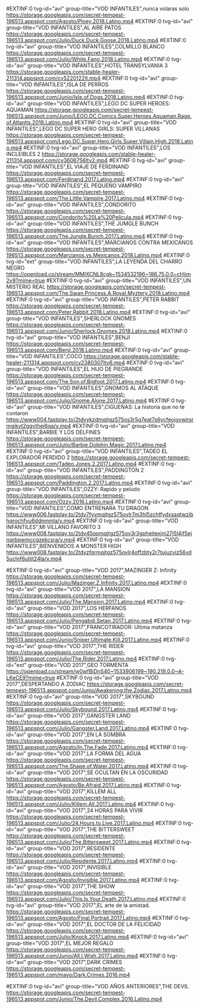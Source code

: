 #EXTINF:0 tvg-id="avi" group-title="VOD INFANTILES",nunca volaras solo
https://storage.googleapis.com/secret-tempest-196513.appspot.com/Agosto/Ploey.2018.Latino.mp4
#EXTINF:0 tvg-id="avi" group-title="VOD INFANTILES",AL AIRE PATOS
https://storage.googleapis.com/secret-tempest-196513.appspot.com/Julio/Duck.Duck.Goose.2018.Latino.mp4
#EXTINF:0 tvg-id="avi" group-title="VOD INFANTILES",COLMILLO BLANCO
https://storage.googleapis.com/secret-tempest-196513.appspot.com/Julio/White.Fang.2018.Latino.mp4
#EXTINF:0 tvg-id="avi" group-title="VOD INFANTILES",HOTEL TRANSYLVANIA 3
https://storage.googleapis.com/stable-healer-211314.appspot.com/cv5220122lt.mp4
#EXTINF:0 tvg-id="avi" group-title="VOD INFANTILES",ISLA DE PERROS
https://storage.googleapis.com/secret-tempest-196513.appspot.com/Junio/Isle.of.Dogs.2018.Latino.mp4
#EXTINF:0 tvg-id="avi" group-title="VOD INFANTILES",LEGO DC SUPER HEROES: AQUAMAN
https://storage.googleapis.com/secret-tempest-196513.appspot.com/Junio/LEGO.DC.Comics.Super.Heroes.Aquaman.Rage.of.Atlantis.2018.Latino.mp4
#EXTINF:0 tvg-id="avi" group-title="VOD INFANTILES",LEGO DC SUPER HERO GIRLS: SUPER VILLANAS
https://storage.googleapis.com/secret-tempest-196513.appspot.com/Lego.DC.Super.Hero.Girls.Super.Villain.High.2018.Latino.mp4
#EXTINF:0 tvg-id="avi" group-title="VOD INFANTILES",LOS INCLEIBLES 2
https://storage.googleapis.com/stable-healer-211314.appspot.com/cv3606756ltv2.mp4
#EXTINF:0 tvg-id="avi" group-title="VOD INFANTILES",EL VIAJE DE FERDINAND
https://storage.googleapis.com/secret-tempest-196513.appspot.com/Ferdinand.2017.Latino.mp4
#EXTINF:0 tvg-id="avi" group-title="VOD INFANTILES",EL PEQUEÑO VAMPIRO
https://storage.googleapis.com/secret-tempest-196513.appspot.com/The.Little.Vampire.2017.Latino.mp4
#EXTINF:0 tvg-id="avi" group-title="VOD INFANTILES",CONDORITO
https://storage.googleapis.com/secret-tempest-196513.appspot.com/Condorito%20La%20Pelicula.mp4
#EXTINF:0 tvg-id="avi" group-title="VOD INFANTILES",THE JUMGLE BUNCH
https://storage.googleapis.com/secret-tempest-196513.appspot.com/The.Jungle.Bunch.2017.Latino.mp4
#EXTINF:0 tvg-id="avi" group-title="VOD INFANTILES",MARCIANOS CONTRA MEXICANOS
https://storage.googleapis.com/secret-tempest-196513.appspot.com/Marcianos.vs.Mexicanos.2018.Latino.mp4
#EXTINF:0 tvg-id="ext" group-title="VOD INFANTILES",LA LEYENDA DEL CHARRO NEGRO
https://openload.co/stream/MMlXCNL8cgk~1534532196~186.75.0.0~cHiim2v9?mime=true
#EXTINF:0 tvg-id="avi" group-title="VOD INFANTILES",UN MISTERIO REAL
https://storage.googleapis.com/secret-tempest-196513.appspot.com/The.Swan.Princess.A.Royal.Myztery.2018.Latino.mp4
#EXTINF:0 tvg-id="avi" group-title="VOD INFANTILES",PETER RABBIT
https://storage.googleapis.com/secret-tempest-196513.appspot.com/Peter.Rabbit.2018.Latino.mp4
#EXTINF:0 tvg-id="avi" group-title="VOD INFANTILES",SHERLOCK GNOMES
https://storage.googleapis.com/secret-tempest-196513.appspot.com/Junio/Sherlock.Gnomes.2018.Latino.mp4
#EXTINF:0 tvg-id="avi" group-title="VOD INFANTILES",BENJI
https://storage.googleapis.com/secret-tempest-196513.appspot.com/Benji.2018.Latino.mp4
#EXTINF:0 tvg-id="avi" group-title="VOD INFANTILES",COCO
https://storage.googleapis.com/stable-healer-211314.appspot.com/cv2380307ltv6.mp4
#EXTINF:0 tvg-id="avi" group-title="VOD INFANTILES",EL HIJO DE PIEGRANDE
https://storage.googleapis.com/secret-tempest-196513.appspot.com/The.Son.of.Bigfoot.2017.Latino.mp4
#EXTINF:0 tvg-id="avi" group-title="VOD INFANTILES",GNOMOS AL ATAQUE
https://storage.googleapis.com/secret-tempest-196513.appspot.com/Julio/Gnome.Alone.2017.Latino.mp4
#EXTINF:0 tvg-id="avi" group-title="VOD INFANTILES",CIGUEÑAS: La historia que no te contaron
https://www004.fastplay.to/2tdvykzdmqjtgz575os3r5g7eat7s6ycfeojovwirsrmgikvt2gqythej6qa/v.mp4
#EXTINF:0 tvg-id="avi" group-title="VOD INFANTILES",BARBIE Y LOS DELFINES
https://storage.googleapis.com/secret-tempest-196513.appspot.com/Julio/Barbie.Dolphin.Magic.2017.Latino.mp4
#EXTINF:0 tvg-id="avi" group-title="VOD INFANTILES",TADEO EL EXPLORADOR PERDIDO 2
https://storage.googleapis.com/secret-tempest-196513.appspot.com/Tadeo.Jones.2.2017.Latino.mp4
#EXTINF:0 tvg-id="avi" group-title="VOD INFANTILES",PADDINGTON 2
https://storage.googleapis.com/secret-tempest-196513.appspot.com/Paddington.2.2017.Latino.mp4
#EXTINF:0 tvg-id="avi" group-title="VOD INFANTILES",OZZY: Rapido y peludo
https://storage.googleapis.com/secret-tempest-196513.appspot.com/Ozzy.2016.Latino.mp4
#EXTINF:0 tvg-id="avi" group-title="VOD INFANTILES",COMO ENTRENARA TU DRAGON
https://www006.fastplay.to/2tdv7fyvmqjtgz575ovlr7m3hl5zchtfydxsaqtwzibhqrochfyu6ddmnmla/v.mp4
#EXTINF:0 tvg-id="avi" group-title="VOD INFANTILES",MI VILLANO FAVORITO 3
https://www008.fastplay.to/2tdv45qpmqjtgz575ov3r3gpheitexjm27j5l4jf5ejnqrbpwmccgzekcsra/v.mp4
#EXTINF:0 tvg-id="avi" group-title="VOD INFANTILES",BIENVENIDOS A MONSTER HIGH
https://www008.fastplay.to/2tdvzfqrmqjtgz575ovlr4offzbty2r7tujuzviz56vd5uclnf6utijt24la/v.mp4

#EXTINF:0 tvg-id="avi" group-title="VOD 2017",MAZINGER Z: Infinity
https://storage.googleapis.com/secret-tempest-196513.appspot.com/Julio/Mazinger.Z.Infinity.2017.Latino.mp4
#EXTINF:0 tvg-id="avi" group-title="VOD 2017",LA MANSION
https://storage.googleapis.com/secret-tempest-196513.appspot.com/Julio/The.Mansion.2017.Latino.mp4
#EXTINF:0 tvg-id="avi" group-title="VOD 2017",LOS HERFANOS
https://storage.googleapis.com/secret-tempest-196513.appspot.com/Julio/Pengabdi.Setan.2017.Latino.mp4
#EXTINF:0 tvg-id="avi" group-title="VOD 2017",FRANCOTIRADOR: Ultima matanza
https://storage.googleapis.com/secret-tempest-196513.appspot.com/Junio/Sniper.Ultimate.Kill.2017.Latino.mp4
#EXTINF:0 tvg-id="avi" group-title="VOD 2017",THE RIDER
https://storage.googleapis.com/secret-tempest-196513.appspot.com/Julio/The.Rider.2017.Latino.mp4
#EXTINF:0 tvg-id="ext" group-title="VOD 2017",GEO TORMENTA
https://openload.co/stream/w0wfBiDnS40~1533906199~190.219.0.0~A-LKeCE9?mime=true
#EXTINF:0 tvg-id="avi" group-title="VOD 2017",DESPERTANDO A ZODIAC
https://storage.googleapis.com/secret-tempest-196513.appspot.com/Junio/Awakening.the.Zodiac.2017.Latino.mp4
#EXTINF:0 tvg-id="avi" group-title="VOD 2017",SKYBOUND
https://storage.googleapis.com/secret-tempest-196513.appspot.com/Julio/Skybound.2017.Latino.mp4
#EXTINF:0 tvg-id="avi" group-title="VOD 2017",GANGSTER LAND
https://storage.googleapis.com/secret-tempest-196513.appspot.com/Julio/Gangster.Land.2017.Latino.mp4
#EXTINF:0 tvg-id="avi" group-title="VOD 2017",EN LA SOMBRA
https://storage.googleapis.com/secret-tempest-196513.appspot.com/Agosto/In.The.Fade.2017.Latino.mp4
#EXTINF:0 tvg-id="avi" group-title="VOD 2017",LA FORMA DEL AGUA
https://storage.googleapis.com/secret-tempest-196513.appspot.com/The.Shape.of.Water.2017.Latino.mp4
#EXTINF:0 tvg-id="avi" group-title="VOD 2017",SE OCULTAN EN LA OSCURIDAD
https://storage.googleapis.com/secret-tempest-196513.appspot.com/Agosto/Be.Afraid.2017.Latino.mp4
#EXTINF:0 tvg-id="avi" group-title="VOD 2017",KILLEM ALL
https://storage.googleapis.com/secret-tempest-196513.appspot.com/Julio/Killem.All.2017.Latino.mp4
#EXTINF:0 tvg-id="avi" group-title="VOD 2017",24 HORAS PARA VIVIR
https://storage.googleapis.com/secret-tempest-196513.appspot.com/Julio/24.Hours.to.Live.2017.Latino.mp4
#EXTINF:0 tvg-id="avi" group-title="VOD 2017",THE BITTERSWEET
https://storage.googleapis.com/secret-tempest-196513.appspot.com/Julio/The.Bittersweet.2017.Latino.mp4
#EXTINF:0 tvg-id="avi" group-title="VOD 2017",RESIDENTE
https://storage.googleapis.com/secret-tempest-196513.appspot.com/Julio/Residente.2017.Latino.mp4
#EXTINF:0 tvg-id="avi" group-title="VOD 2017",INVISIBLE
https://storage.googleapis.com/secret-tempest-196513.appspot.com/Agosto/Invisible.2017.Latino.mp4
#EXTINF:0 tvg-id="avi" group-title="VOD 2017",THE SHOW
https://storage.googleapis.com/secret-tempest-196513.appspot.com/Julio/This.Is.Your.Death.2017.Latino.mp4
#EXTINF:0 tvg-id="avi" group-title="VOD 2017",EL arte de la amistad.
https://storage.googleapis.com/secret-tempest-196513.appspot.com/Agosto/Final.Portrait.2017.Latino.mp4
#EXTINF:0 tvg-id="avi" group-title="VOD 2017",EL DOCTOR DE LA FELICIDAD
https://storage.googleapis.com/secret-tempest-196513.appspot.com/Julio/Knock.2017.Latino.mp4
#EXTINF:0 tvg-id="avi" group-title="VOD 2017",EL MEJOR REGALO
https://storage.googleapis.com/secret-tempest-196513.appspot.com/Junio/All.I.Wish.2017.Latino.mp4
#EXTINF:0 tvg-id="avi" group-title="VOD 2017",DARK CRIMES
https://storage.googleapis.com/secret-tempest-196513.appspot.com/mayo/Dark.Crimes.2016.mp4

#EXTINF:0 tvg-id="avi" group-title="VOD AÑOS ANTERIORES",THE DEVIL
https://storage.googleapis.com/secret-tempest-196513.appspot.com/Junio/The.Devil.Complex.2016.Latino.mp4

